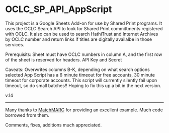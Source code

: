 # OCLC_SP_API_AppScript

This project is a Google Sheets Add-on for use by Shared Print programs. It uses the OCLC Search API to look for Shared Print committments registered with OCLC. It also can be used to search HathiTrust and Internet Archives by OCLC number and return links if titles are digitally availalbe in those services. 

Prerequisits:
Sheet must have OCLC numbers in column A, and the first row of the sheet is reserved for headers.
API Key and Secret

Caveats:
Overwrites columns B-K, depending on what search options selected
App Script has a 6 minute timeout for free accounts, 30 minute timeout for corporate accounts. This script will currently silently fail upon timeout, so do small batches!!
Hoping to fix this up a bit in the next version. 

v.14

---
Many thanks to [MatchMARC](https://github.com/suranofsky/tech-services-g-sheets-addon) for providing an excellent example. Much code borrowed from them.  

Comments, fixes, additions much appreciated.
